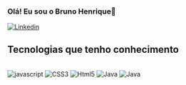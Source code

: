 ### Olá! Eu sou o Bruno Henrique👋

[![Linkedin](https://img.shields.io/badge/LinkedIn-0077B5?style=for-the-badge&logo=linkedin&logoColor=white)](https://www.linkedin.com/in/bruno-henrique-874b13262/)


## Tecnologias que tenho conhecimento

<div style="display:inline-block"></br>
  <img alt="javascript" src="https://img.shields.io/badge/JavaScript-F7DF1E?style=for-the-badge&logo=javascript&logoColor=black">
   <img alt="CSS3" src="https://img.shields.io/badge/CSS3-1572B6?style=for-the-badge&logo=css3&logoColor=white">
   <img alt="Html5" src="https://img.shields.io/badge/HTML5-E34F26?style=for-the-badge&logo=html5&logoColor=white">
   <img alt="Java" src="https://img.shields.io/badge/Java-ED8B00?style=for-the-badge&logo=openjdk&logoColor=white">
   <img alt="Java" src="https://img.shields.io/badge/TypeScript-007ACC?style=for-the-badge&logo=typescript&logoColor=white">
</div>


